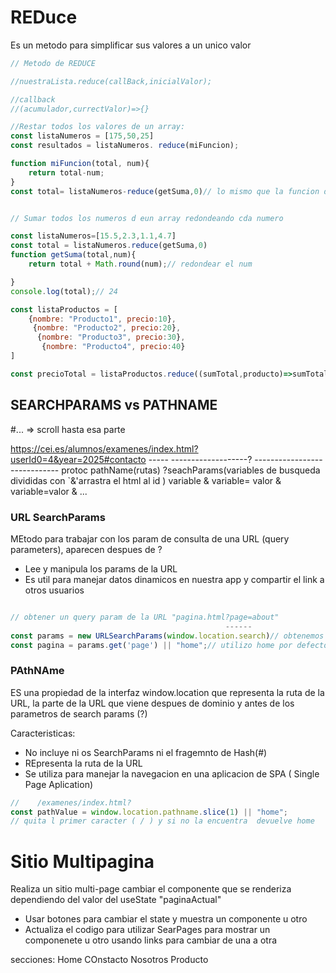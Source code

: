 # REDuce
Es un metodo para simplificar sus valores a un unico valor 

```jsx
// Metodo de REDUCE

//nuestraLista.reduce(callBack,inicialValor);

//callback
//(acumulador,currectValor)=>{}

//Restar todos los valores de un array:
const listaNumeros = [175,50,25]
const resultados = listaNumeros. reduce(miFuncion);

function miFuncion(total, num){
    return total-num;
}
const total= listaNumeros-reduce(getSuma,0)// lo mismo que la funcion de arriba, get suma 


// Sumar todos los numeros d eun array redondeando cda numero 

const listaNumeros=[15.5,2.3,1.1,4.7]
const total = listaNumeros.reduce(getSuma,0)
function getSuma(total,num){
    return total + Math.round(num);// redondear el num

}
console.log(total);// 24

const listaProductos = [
    {nombre: "Producto1", precio:10},
     {nombre: "Producto2", precio:20},
      {nombre: "Producto3", precio:30},
       {nombre: "Producto4", precio:40}
]

const precioTotal = listaProductos.reduce((sumTotal,producto)=>sumTotal + ,0)// , 0 valor inicial
```

## SEARCHPARAMS vs PATHNAME

#... => scroll hasta esa parte 

https://cei.es/alumnos/examenes/index.html?userId0=4&year=2025#contacto
-----                  -------------------? -----------------------------
protoc                  pathName(rutas)      ?seachParams(variables de busqueda divididas con `&'arrastra el html al id ) variable & variable= valor & variable=valor & ...


### URL SearchParams
MEtodo para trabajar con los param de consulta de una URL (query parameters), aparecen despues de ? 

- Lee y manipula los params de la URL
- Es util para manejar datos dinamicos en nuestra app y compartir el link a otros usuarios


```jsx

// obtener un query param de la URL "pagina.html?page=about"
                                                ------
const params = new URLSearchParams(window.location.search)// obtenemos la parte del search de param
const pagina = params.get('page') || "home";// utilizo home por defecto en caso de que page no exitsa

```
### PAthNAme

ES una propiedad de la interfaz window.location que representa la ruta de la URL, la parte de la URL que viene despues de dominio y antes de los parametros de search params (?)

Caracteristicas:
- No incluye ni os SearchParams ni el fragemnto de Hash(#)
- REpresenta la ruta de la URL
- Se utiliza para manejar la navegacion en una aplicacion de SPA ( Single Page Aplication)


```jsx
//    /examenes/index.html?
const pathValue = window.location.pathname.slice(1) || "home";
// quita l primer caracter ( / ) y si no la encuentra  devuelve home

```






# Sitio Multipagina

Realiza un sitio multi-page cambiar el componente que se renderiza dependiendo del valor   del useState "paginaActual"
- Usar botones para cambiar el state y muestra un componente u otro 
- Actualiza el codigo para utilizar SearPages para mostrar un componenete u otro usando links para cambiar de una a otra 

secciones: Home COnstacto Nosotros Producto



